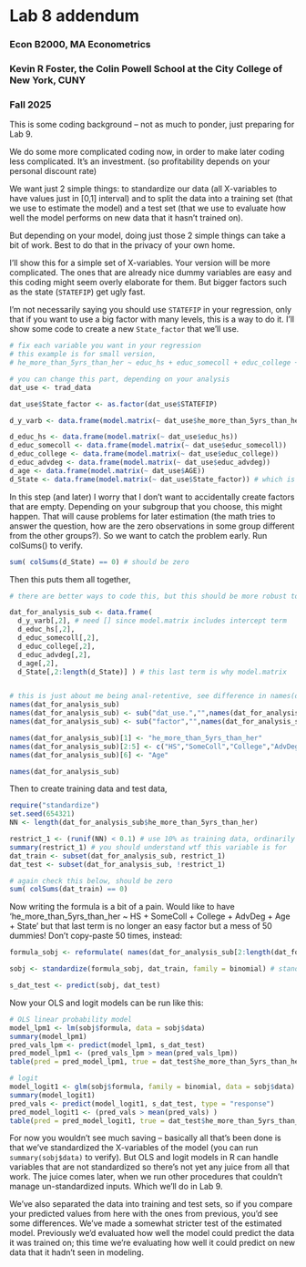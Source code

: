 Lab 8 addendum
================

### Econ B2000, MA Econometrics

### Kevin R Foster, the Colin Powell School at the City College of New York, CUNY

### Fall 2025

This is some coding background – not as much to ponder, just preparing
for Lab 9.

We do some more complicated coding now, in order to make later coding
less complicated. It’s an investment. (so profitability depends on your
personal discount rate)

We want just 2 simple things: to standardize our data (all X-variables
to have values just in \[0,1\] interval) and to split the data into a
training set (that we use to estimate the model) and a test set (that we
use to evaluate how well the model performs on new data that it hasn’t
trained on).

But depending on your model, doing just those 2 simple things can take a
bit of work. Best to do that in the privacy of your own home.

I’ll show this for a simple set of X-variables. Your version will be
more complicated. The ones that are already nice dummy variables are
easy and this coding might seem overly elaborate for them. But bigger
factors such as the state (`STATEFIP`) get ugly fast.

I’m not necessarily saying you should use `STATEFIP` in your regression,
only that if you want to use a big factor with many levels, this is a
way to do it. I’ll show some code to create a new `State_factor` that
we’ll use.

``` r
# fix each variable you want in your regression
# this example is for small version, 
# he_more_than_5yrs_than_her ~ educ_hs + educ_somecoll + educ_college + educ_advdeg + AGE + State_factor

# you can change this part, depending on your analysis
dat_use <- trad_data

dat_use$State_factor <- as.factor(dat_use$STATEFIP)

d_y_varb <- data.frame(model.matrix(~ dat_use$he_more_than_5yrs_than_her)) 

d_educ_hs <- data.frame(model.matrix(~ dat_use$educ_hs))
d_educ_somecoll <- data.frame(model.matrix(~ dat_use$educ_somecoll))
d_educ_college <- data.frame(model.matrix(~ dat_use$educ_college))
d_educ_advdeg <- data.frame(model.matrix(~ dat_use$educ_advdeg))
d_age <- data.frame(model.matrix(~ dat_use$AGE))
d_State <- data.frame(model.matrix(~ dat_use$State_factor)) # which is big!
```

In this step (and later) I worry that I don’t want to accidentally
create factors that are empty. Depending on your subgroup that you
choose, this might happen. That will cause problems for later estimation
(the math tries to answer the question, how are the zero observations in
some group different from the other groups?). So we want to catch the
problem early. Run colSums() to verify.

``` r
sum( colSums(d_State) == 0) # should be zero
```

Then this puts them all together,

``` r
# there are better ways to code this, but this should be more robust to your other choices

dat_for_analysis_sub <- data.frame(
  d_y_varb[,2], # need [] since model.matrix includes intercept term
  d_educ_hs[,2],
  d_educ_somecoll[,2],
  d_educ_college[,2],
  d_educ_advdeg[,2],
  d_age[,2],
  d_State[,2:length(d_State)] ) # this last term is why model.matrix 


# this is just about me being anal-retentive, see difference in names(dat_for_analysis_sub) before and after running this bit
names(dat_for_analysis_sub)
names(dat_for_analysis_sub) <- sub("dat_use.","",names(dat_for_analysis_sub)) # drops each repetition of dat_use with some regexp foo 
names(dat_for_analysis_sub) <- sub("factor","",names(dat_for_analysis_sub)) # drops each repetition of factor

names(dat_for_analysis_sub)[1] <- "he_more_than_5yrs_than_her"
names(dat_for_analysis_sub)[2:5] <- c("HS","SomeColl","College","AdvDeg")
names(dat_for_analysis_sub)[6] <- "Age"

names(dat_for_analysis_sub)
```

Then to create training data and test data,

``` r
require("standardize")
set.seed(654321)
NN <- length(dat_for_analysis_sub$he_more_than_5yrs_than_her)

restrict_1 <- (runif(NN) < 0.1) # use 10% as training data, ordinarily this would be much bigger but start small
summary(restrict_1) # you should understand wtf this variable is for
dat_train <- subset(dat_for_analysis_sub, restrict_1)
dat_test <- subset(dat_for_analysis_sub, !restrict_1)

# again check this below, should be zero
sum( colSums(dat_train) == 0)
```

Now writing the formula is a bit of a pain. Would like to have
‘he_more_than_5yrs_than_her ~ HS + SomeColl + College + AdvDeg + Age +
State’ but that last term is no longer an easy factor but a mess of 50
dummies! Don’t copy-paste 50 times, instead:

``` r
formula_sobj <- reformulate( names(dat_for_analysis_sub[2:length(dat_for_analysis_sub)]), response = "he_more_than_5yrs_than_her")

sobj <- standardize(formula_sobj, dat_train, family = binomial) # standardized object

s_dat_test <- predict(sobj, dat_test)
```

Now your OLS and logit models can be run like this:

``` r
# OLS linear probability model
model_lpm1 <- lm(sobj$formula, data = sobj$data)
summary(model_lpm1)
pred_vals_lpm <- predict(model_lpm1, s_dat_test)
pred_model_lpm1 <- (pred_vals_lpm > mean(pred_vals_lpm))
table(pred = pred_model_lpm1, true = dat_test$he_more_than_5yrs_than_her )

# logit 
model_logit1 <- glm(sobj$formula, family = binomial, data = sobj$data)
summary(model_logit1)
pred_vals <- predict(model_logit1, s_dat_test, type = "response")
pred_model_logit1 <- (pred_vals > mean(pred_vals) )
table(pred = pred_model_logit1, true = dat_test$he_more_than_5yrs_than_her )
```

For now you wouldn’t see much saving – basically all that’s been done is
that we’ve standardized the X-variables of the model (you can run
`summary(sobj$data)` to verify). But OLS and logit models in R can
handle variables that are not standardized so there’s not yet any juice
from all that work. The juice comes later, when we run other procedures
that couldn’t manage un-standardized inputs. Which we’ll do in Lab 9.

We’ve also separated the data into training and test sets, so if you
compare your predicted values from here with the ones from previous,
you’d see some differences. We’ve made a somewhat stricter test of the
estimated model. Previously we’d evaluated how well the model could
predict the data it was trained on; this time we’re evaluating how well
it could predict on new data that it hadn’t seen in modeling.
